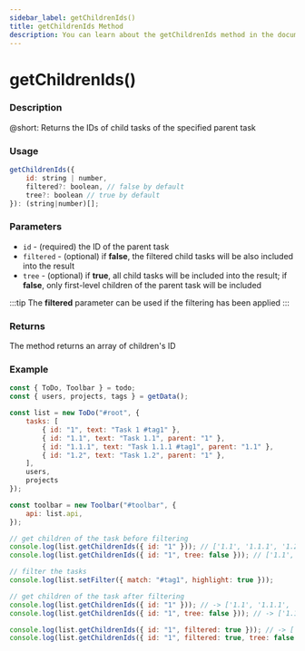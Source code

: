 ```yaml
---
sidebar_label: getChildrenIds()
title: getChildrenIds Method
description: You can learn about the getChildrenIds method in the documentation of the DHTMLX JavaScript To Do List library. Browse developer guides and API reference, try out code examples and live demos, and download a free 30-day evaluation version of DHTMLX To Do List.
---
```


# getChildrenIds()

### Description

@short: Returns the IDs of child tasks of the specified parent task


### Usage

~~~js
getChildrenIds({
    id: string | number,
    filtered?: boolean, // false by default
    tree?: boolean // true by default
}): (string|number)[];
~~~

### Parameters

- `id` - (required) the ID of the parent task
- `filtered` - (optional) if **false**, the filtered child tasks will be also included into the result 
- `tree` - (optional) if **true**, all child tasks will be included into the result; if **false**, only first-level children of the parent task will be included

:::tip
The **filtered** parameter can be used if the filtering has been applied
:::

### Returns

The method returns an array of children's ID

### Example

~~~js {20-21,24,27-28,30-31}
const { ToDo, Toolbar } = todo;
const { users, projects, tags } = getData();

const list = new ToDo("#root", {
	tasks: [
        { id: "1", text: "Task 1 #tag1" },
		{ id: "1.1", text: "Task 1.1", parent: "1" },
        { id: "1.1.1", text: "Task 1.1.1 #tag1", parent: "1.1" },
		{ id: "1.2", text: "Task 1.2", parent: "1" },
    ],
	users,
	projects
});

const toolbar = new Toolbar("#toolbar", {
	api: list.api,
});

// get children of the task before filtering
console.log(list.getChildrenIds({ id: "1" })); // ['1.1', '1.1.1', '1.2']
console.log(list.getChildrenIds({ id: "1", tree: false })); // ['1.1', '1.2']

// filter the tasks
console.log(list.setFilter({ match: "#tag1", highlight: true }));

// get children of the task after filtering
console.log(list.getChildrenIds({ id: "1" })); // -> ['1.1', '1.1.1', '1.2']
console.log(list.getChildrenIds({ id: "1", tree: false })); // -> ['1.1', '1.2']

console.log(list.getChildrenIds({ id: "1", filtered: true })); // -> ['1.1', '1.1.1']
console.log(list.getChildrenIds({ id: "1", filtered: true, tree: false })); // -> ['1.1']
~~~